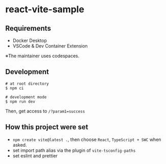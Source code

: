 # react-vite-sample

## Requirements

- Docker Desktop
- VSCode & Dev Container Extension

※The maintainer uses codespaces.

## Development

```
# at root directory
$ npm ci

# development mode
$ npm run dev
```

Then, get access to `/?param1=success`

## How this project were set

- `npm create vite@latest .`, then choose `React`, `TypeScript + SWC` when asked.
- set import path alias via the plugin of `vite-tsconfig-paths`
- set eslint and prettier
